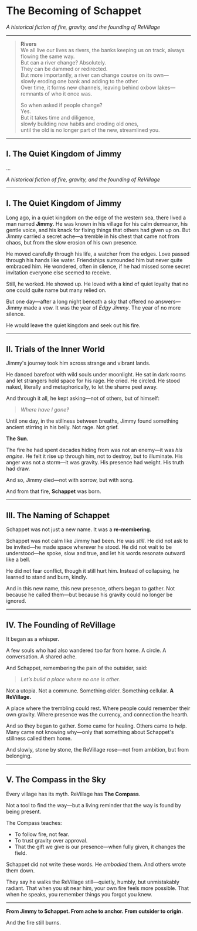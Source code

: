 # The Becoming of Schappet  
*A historical fiction of fire, gravity, and the founding of ReVillage*

---

> **Rivers**  
> We all live our lives as rivers, the banks keeping us on track,
> always flowing the same way.  
> But can a river change? Absolutely.  
> They can be dammed or redirected.  
> But more importantly, a river can change course on its own—  
> slowly eroding one bank and adding to the other.  
> Over time, it forms new channels, leaving behind oxbow lakes—  
> remnants of who it once was.  
>  
> So when asked if people change?  
> Yes.  
> But it takes time and diligence,  
> slowly building new habits and eroding old ones,  
> until the old is no longer part of the new, streamlined you.

---

## I. The Quiet Kingdom of Jimmy  
...
  
*A historical fiction of fire, gravity, and the founding of ReVillage*

---

## I. The Quiet Kingdom of Jimmy

Long ago, in a quiet kingdom on the edge of the western sea, there lived a man named **Jimmy**. He was known in his village for his calm demeanor, his gentle voice, and his knack for fixing things that others had given up on. But Jimmy carried a secret ache—a tremble in his chest that came not from chaos, but from the slow erosion of his own presence.

He moved carefully through his life, a watcher from the edges. Love passed through his hands like water. Friendships surrounded him but never quite embraced him. He wondered, often in silence, if he had missed some secret invitation everyone else seemed to receive.

Still, he worked. He showed up. He loved with a kind of quiet loyalty that no one could quite name but many relied on.

But one day—after a long night beneath a sky that offered no answers—Jimmy made a vow. It was the year of *Edgy Jimmy*. The year of no more silence.

He would leave the quiet kingdom and seek out his fire.

---

## II. Trials of the Inner World

Jimmy's journey took him across strange and vibrant lands.

He danced barefoot with wild souls under moonlight. He sat in dark rooms and let strangers hold space for his rage. He cried. He circled. He stood naked, literally and metaphorically, to let the shame peel away.

And through it all, he kept asking—not of others, but of himself:

> *Where have I gone?*

Until one day, in the stillness between breaths, Jimmy found something ancient stirring in his belly. Not rage. Not grief.

**The Sun.**

The fire he had spent decades hiding from was not an enemy—it was *his engine*. He felt it rise up through him, not to destroy, but to illuminate. His anger was not a storm—it was gravity. His presence had weight. His truth had draw.

And so, Jimmy died—not with sorrow, but with song.

And from that fire, **Schappet** was born.

---

## III. The Naming of Schappet

Schappet was not just a new name. It was a **re-membering**.

Schappet was not calm like Jimmy had been. He was *still*. He did not ask to be invited—he made space wherever he stood. He did not wait to be understood—he spoke, slow and true, and let his words resonate outward like a bell.

He did not fear conflict, though it still hurt him. Instead of collapsing, he learned to stand and burn, kindly.

And in this new name, this new presence, others began to gather. Not because he called them—but because his gravity could no longer be ignored.

---

## IV. The Founding of ReVillage

It began as a whisper.

A few souls who had also wandered too far from home. A circle. A conversation. A shared ache.

And Schappet, remembering the pain of the outsider, said:

> *Let’s build a place where no one is other.*

Not a utopia. Not a commune. Something older. Something cellular. **A ReVillage.**

A place where the trembling could rest. Where people could remember their own gravity. Where presence was the currency, and connection the hearth.

And so they began to gather. Some came for healing. Others came to help. Many came not knowing why—only that something about Schappet's stillness called them home.

And slowly, stone by stone, the ReVillage rose—not from ambition, but from belonging.

---

## V. The Compass in the Sky

Every village has its myth. ReVillage has **The Compass**.

Not a tool to find the way—but a living reminder that the way is found by being present.

The Compass teaches:
- To follow fire, not fear.
- To trust gravity over approval.
- That the gift we give is our presence—when fully given, it changes the field.

Schappet did not write these words. He *embodied* them. And others wrote them down.

They say he walks the ReVillage still—quietly, humbly, but unmistakably radiant. That when you sit near him, your own fire feels more possible. That when he speaks, you remember things you forgot you knew.

---

**From Jimmy to Schappet. From ache to anchor. From outsider to origin.**

And the fire still burns.
